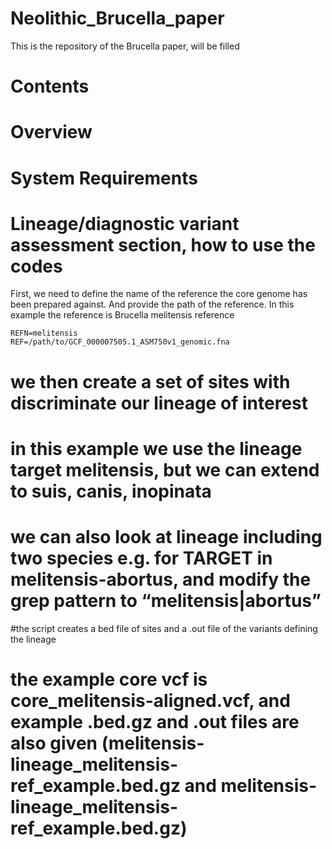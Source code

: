 # Neolithic_Brucella_paper

This is the repository of the Brucella paper, will be filled

# Contents
# Overview
# System Requirements


# Lineage/diagnostic variant assessment section, how to use the codes

First, we need to define the name of the reference the core genome has been prepared against. And provide the path of the reference. In this example the reference is Brucella melitensis reference 

```
REFN=melitensis
REF=/path/to/GCF_000007505.1_ASM750v1_genomic.fna
```

# we then create a set of sites with discriminate our lineage of interest
# in this example we use the lineage target melitensis, but we can extend to suis, canis, inopinata
# we can also look at lineage including two species e.g. for TARGET in melitensis-abortus, and modify the grep pattern to “melitensis\|abortus”
#the script creates a bed file of sites and a .out file of the variants defining the lineage
# the example core vcf is core_melitensis-aligned.vcf, and example .bed.gz and .out files are also given (melitensis-lineage_melitensis-ref_example.bed.gz and melitensis-lineage_melitensis-ref_example.bed.gz)


